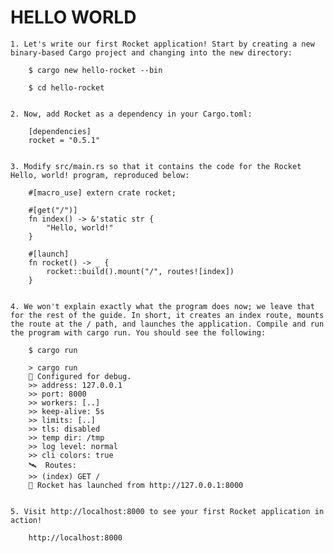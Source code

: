 
# HELLO WORLD

    1. Let's write our first Rocket application! Start by creating a new binary-based Cargo project and changing into the new directory:

        $ cargo new hello-rocket --bin
        
        $ cd hello-rocket


    2. Now, add Rocket as a dependency in your Cargo.toml:

        [dependencies]
        rocket = "0.5.1"


    3. Modify src/main.rs so that it contains the code for the Rocket Hello, world! program, reproduced below:

        #[macro_use] extern crate rocket;

        #[get("/")]
        fn index() -> &'static str {
            "Hello, world!"
        }

        #[launch]
        fn rocket() -> _ {
            rocket::build().mount("/", routes![index])
        }


    4. We won't explain exactly what the program does now; we leave that for the rest of the guide. In short, it creates an index route, mounts the route at the / path, and launches the application. Compile and run the program with cargo run. You should see the following:

        $ cargo run

        > cargo run
        🔧 Configured for debug.
        >> address: 127.0.0.1
        >> port: 8000
        >> workers: [..]
        >> keep-alive: 5s
        >> limits: [..]
        >> tls: disabled
        >> temp dir: /tmp
        >> log level: normal
        >> cli colors: true
        🛰  Routes:
        >> (index) GET /
        🚀 Rocket has launched from http://127.0.0.1:8000


    5. Visit http://localhost:8000 to see your first Rocket application in action!

        http://localhost:8000